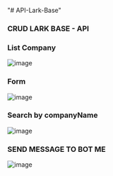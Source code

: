"# API-Lark-Base" 
### CRUD LARK BASE - API

### List Company
![image](https://github.com/user-attachments/assets/92304ef8-a58c-4ffc-a67f-824e835988bf)

### Form
![image](https://github.com/user-attachments/assets/1bd1e565-8d05-4bc7-b8d1-01fee9acda9d)

### Search by companyName
![image](https://github.com/user-attachments/assets/80b941ef-42b2-4418-a026-09cb137a7607)

### SEND MESSAGE TO BOT ME
![image](https://github.com/user-attachments/assets/de74e35c-10c6-4487-956b-b19d5a631115)
